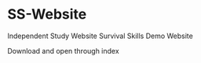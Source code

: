 # SS-Website
Independent Study Website
Survival Skills Demo Website 

Download and open through index
